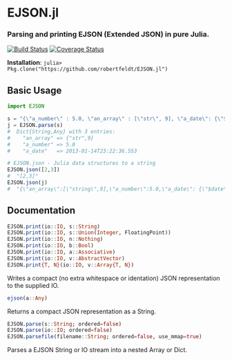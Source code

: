 # EJSON.jl
### Parsing and printing EJSON (Extended JSON) in pure Julia.

[![Build Status](https://travis-ci.org/robertfeldt/EJSON.jl.svg)](https://travis-ci.org/robertfeldt/EJSON.jl)
[![Coverage Status](https://img.shields.io/coveralls/robertfeldt/EJSON.jl.svg)](https://coveralls.io/r/robertfeldt/EJSON.jl)

**Installation**: `julia> Pkg.clone("https://github.com/robertfeldt/EJSON.jl")`

## Basic Usage

```julia
import EJSON

s = "{\"a_number\" : 5.0, \"an_array\" : [\"str\", 9], \"a_date\": {\"$date\": 1358205756553}}"
j = EJSON.parse(s)
#  Dict{String,Any} with 3 entries:
#    "an_array" => {"str",9}
#    "a_number" => 5.0
#    "a_date"   => 2013-01-14T23:22:36.553

# EJSON.json - Julia data structures to a string
EJSON.json([2,3])
#  "[2,3]"
EJSON.json(j)
#  "{\"an_array\":[\"string\",9],\"a_number\":5.0,\"a_date\": {\"$date\": 1358205756553}}"
```

## Documentation

```julia
EJSON.print(io::IO, s::String)
EJSON.print(io::IO, s::Union(Integer, FloatingPoint))
EJSON.print(io::IO, n::Nothing)
EJSON.print(io::IO, b::Bool)
EJSON.print(io::IO, a::Associative)
EJSON.print(io::IO, v::AbstractVector)
EJSON.print{T, N}(io::IO, v::Array{T, N})
```

Writes a compact (no extra whitespace or identation) JSON representation
to the supplied IO.

```julia
ejson(a::Any)
```

Returns a compact JSON representation as a String.

```julia
EJSON.parse(s::String; ordered=false)
EJSON.parse(io::IO; ordered=false)
EJSON.parsefile(filename::String; ordered=false, use_mmap=true)
```

Parses a EJSON String or IO stream into a nested Array or Dict.
